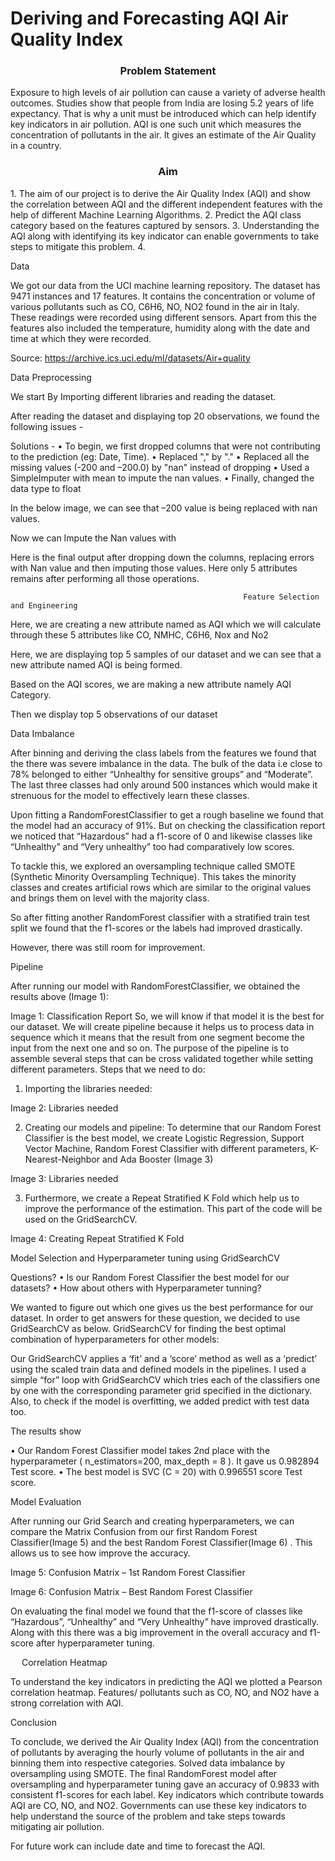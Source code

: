 # Deriving and Forecasting AQI Air Quality Index

<h3 style="text-align:center"><b>Problem Statement</b></h3>
Exposure to high levels of air pollution can cause a variety of adverse health outcomes. Studies show that people from India are losing 5.2 years of life expectancy. That is why a unit must be introduced which can help identify key indicators in air pollution. AQI is one such unit which measures the concentration of pollutants in the air. It gives an estimate of the Air Quality in a country.


<h3 style="text-align:center"><b>Aim</b></h3>
1. The aim of our project is to derive the Air Quality Index (AQI) and show the correlation between AQI and the different independent features with the help of different Machine Learning Algorithms.
2. Predict the AQI class category based on the features captured by sensors. 
3. Understanding the AQI along with identifying its key indicator can enable governments to take steps to mitigate this problem.
4. 

Data

We got our data from the UCI machine learning repository. The dataset has 9471 instances and 17 features.  It contains the concentration or volume of various pollutants such as CO, C6H6, NO, NO2 found in the air in Italy. These readings were recorded using different sensors. Apart from this the features also included the temperature, humidity along with the date and time at which they were recorded.
 

Source: https://archive.ics.uci.edu/ml/datasets/Air+quality

Data Preprocessing

 We start By Importing different libraries and reading the dataset. 
 
After reading the dataset and displaying top 20 observations, we found the following issues -
 

 Solutions - 
•	To begin, we first dropped columns that were not contributing to the prediction (eg: Date, Time). 
•	Replaced "," by "." 
•	Replaced all the missing values (-200 and –200.0) by "nan" instead of dropping
•	Used a SimpleImputer with mean to impute the nan values.
•	Finally,  changed the data type to float

 

In the below image, we can see that –200 value is being replaced with nan  values.
 

Now we can Impute the Nan values with 
 

Here is the final output after dropping down the columns, replacing errors with Nan value and then imputing those values. Here only 5 attributes remains after performing all those operations.
 

                                                     
                                                        Feature Selection and Engineering

Here, we are creating a new attribute named as AQI which we will calculate through these 5 attributes like CO, NMHC, C6H6, Nox and No2 
 
 
 

Here, we are displaying top 5 samples of our dataset and we can see that a new attribute named AQI is being formed.
 

Based on the AQI scores, we are making a new attribute namely AQI Category.
 
Then we display top 5 observations of our dataset
 

Data Imbalance

 
After binning and deriving the class labels from the features we found that the there was severe imbalance in the data. The bulk of the data i.e close to 78% belonged to either “Unhealthy for sensitive groups” and “Moderate”. The last three classes had only around 500 instances which would make it strenuous for the model to effectively learn these classes.

Upon fitting a RandomForestClassifier to get a rough baseline we found that the model had an accuracy of 91%. But on checking the classification report we noticed that “Hazardous” had a f1-score of 0 and likewise classes like “Unhealthy” and “Very unhealthy” too had comparatively low scores.
  

To tackle this, we explored an oversampling technique called SMOTE (Synthetic Minority Oversampling Technique). This takes the minority classes and creates artificial rows which are similar to the original values and brings them on level with the majority class.
 
So after fitting another RandomForest classifier with a stratified train test split we found that the f1-scores or the labels had improved drastically.

However, there was still room for improvement.

Pipeline

After running our model with RandomForestClassifier, we obtained the results above (Image 1): 
 
Image 1: Classification Report
So, we will know if that model it is the best for our dataset.
We will create pipeline because it helps us to process data in sequence which it means that the result from one segment become the input from the next one and so on. 
The purpose of the pipeline is to assemble several steps that can be cross validated together while setting different parameters. 
Steps that we need to do:
1.	Importing the libraries needed:

 
Image 2: Libraries needed

2.	Creating our models and pipeline: To determine that our Random Forest Classifier is the best model, we create Logistic Regression, Support Vector Machine, Random Forest Classifier with different parameters, K-Nearest-Neighbor and Ada Booster (Image 3)
 
Image 3: Libraries needed


3.	Furthermore, we create a Repeat Stratified K Fold which help us to improve the performance of the estimation. This part of the code will be used on the GridSearchCV.
 
Image 4: Creating Repeat Stratified K Fold


Model Selection and Hyperparameter tuning using GridSearchCV
 
Questions?
•	Is our Random Forest Classifier the best model for our datasets?
•	How about others with Hyperparameter tunning?

We wanted to figure out which one gives us the best performance for our dataset.  In order to get answers for these question, we decided to use GridSearchCV as below.
GridSearchCV for finding the best optimal combination of hyperparameters for other models: 
 

Our GridSearchCV applies a ‘fit’ and a ‘score’ method as well as a ‘predict’ using the scaled train data and defined models in the pipelines. I used a simple “for” loop with GridSearchCV which tries each of the classifiers one by one with the corresponding parameter grid specified in the dictionary. Also, to check if the model is overfitting, we added predict with test data too.  

 




The results show 

•	Our Random Forest Classifier model takes 2nd place with the hyperparameter ( n_estimators=200,  max_depth = 8 ). It gave us 0.982894 Test score.
•	The best model is SVC (C = 20) with 0.996551 score Test score. 

 


  




Model Evaluation

After running our Grid Search and creating hyperparameters, we can compare the Matrix Confusion from our first Random Forest Classifier(Image 5)   and the best Random Forest Classifier(Image 6) . This allows us to see how improve the accuracy.
 
Image 5: Confusion Matrix – 1st Random Forest Classifier

			

 
Image 6: Confusion Matrix – Best Random Forest Classifier


On evaluating the final model we found that the f1-score of classes like “Hazardous”, “Unhealthy” and “Very Unhealthy” have improved drastically. Along with this there was a big improvement in the overall accuracy and f1-score after hyperparameter tuning.
 


 
Correlation Heatmap

 

To understand the key indicators in predicting the AQI we plotted a Pearson correlation heatmap. Features/ pollutants such as CO, NO, and NO2 have a strong correlation with AQI.


Conclusion

To conclude, we derived the Air Quality Index (AQI) from the concentration of pollutants by averaging the hourly volume of pollutants in the air and binning them into respective categories. Solved data imbalance by oversampling using SMOTE. The final RandomForest model after oversampling and hyperparameter tuning gave an accuracy of 0.9833 with consistent f1-scores for each label. 
Key indicators which contribute towards AQI are CO, NO, and NO2. Governments can use these key indicators to help understand the source of the problem and take steps towards mitigating air pollution.

For future work can include date and time to forecast the AQI.





